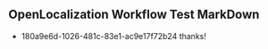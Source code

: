 ## OpenLocalization Workflow Test MarkDown
* 180a9e6d-1026-481c-83e1-ac9e17f72b24 
thanks!<!--HONumber=Mar16_HO2-->
